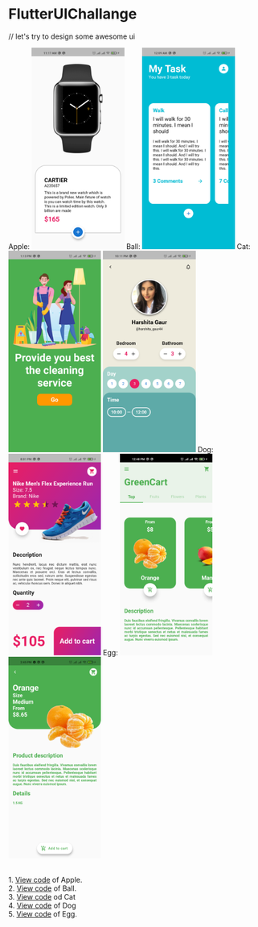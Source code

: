 # FlutterUIChallange
// let's try to design some awesome ui

Apple:
<img src="https://raw.githubusercontent.com/thetahmeed/FlutterUIChallange/main/apple/apple.png" height="400">
Ball:
<img src="https://raw.githubusercontent.com/thetahmeed/FlutterUIChallange/main/apple/ball.png" height="400">
Cat:
<img src="https://github.com/thetahmeed/FlutterUIChallange/blob/main/apple/cat_a.png" height="400">
<img src="https://github.com/thetahmeed/FlutterUIChallange/blob/main/apple/cat_b.png" height="400">
Dog:
<img src="https://github.com/thetahmeed/FlutterUIChallange/blob/main/apple/dog.png" height="400">
Egg:
<img src="https://raw.githubusercontent.com/thetahmeed/FlutterUIChallange/main/apple/egg_a.png" height="400">
<img src="https://raw.githubusercontent.com/thetahmeed/FlutterUIChallange/main/apple/egg_b.png" height="400">

<br/>
1. <a href="https://github.com/thetahmeed/FlutterUIChallange/blob/9933ab2871e16d0f1af933533fe612422681b589/apple/lib/ui/apple.dart">View code</a> of Apple.<br/>
2. <a href="https://github.com/thetahmeed/FlutterUIChallange/blob/9933ab2871e16d0f1af933533fe612422681b589/apple/lib/ui/ball.dart">View code</a> of Ball.<br/>
3. <a href="https://github.com/thetahmeed/FlutterUIChallange/blob/9933ab2871e16d0f1af933533fe612422681b589/apple/lib/ui/cat.dart">View code</a> od Cat<br/>
4. <a href="https://github.com/thetahmeed/FlutterUIChallange/blob/9933ab2871e16d0f1af933533fe612422681b589/apple/lib/ui/dog.dart">View code</a> of Dog<br/>
5. <a href="https://github.com/thetahmeed/FlutterUIChallange/blob/main/apple/lib/ui/egg.dart">View code</a> of Egg.<br/>
